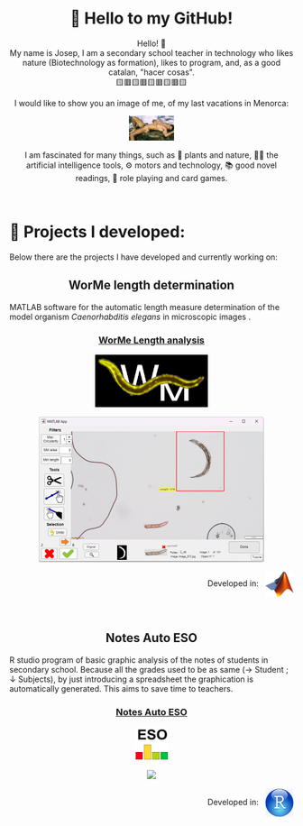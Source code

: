 
<h1 align="center">👋 Hello to my GitHub! </h1>

<p align="center">
Hello! 👋 <br>
My name is Josep, I am a secondary school teacher in technology who likes nature (Biotechnology as formation), likes to program, and, as a good catalan, "hacer cosas". <br>  
🟨🟥🟨🟥🟨🟥🟨🟥🟨
</p>

<p align="center">
I would like to show you an image of me, of my last vacations in Menorca:
</p>

<p align="center">
  <a href="https://raw.githubusercontent.com/josepACTG/josepACTG/refs/heads/main/Images/memes_y_cunados_6890.png" target="_blank" rel="noopener noreferrer">
    <img src="https://raw.githubusercontent.com/josepACTG/josepACTG/main/Images/Josep_nude.png" width="80" alt="Josep Image"/>
  </a>
</p>

<p align="center">
I am fascinated for many things, such as 🌿 plants and nature, 🤖🐋 the artificial intelligence tools, ⚙️ motors and technology, 📚 good novel readings, 🎴 role playing and card games. 
</p>

<br>


# 🧪 Projects I developed:
Below there are the projects I have developed and currently working on:  

<h2 align="center">WorMe length determination </h2>

MATLAB software for the automatic length measure determination of the model organism *Caenorhabditis elegans* in microscopic images .  

<h3 align="center">
  <strong>
    <a href="https://github.com/group-nn-at-icmab-csic/WorMe">
      WorMe Length analysis
    </a>
  </strong>
</h3>

<p align="center">
  <img src="https://raw.githubusercontent.com/josepACTG/josepACTG/main/Images/Logo_WorMe.png" width="200"/>
</p>


<p align="center">
  <img src="https://raw.githubusercontent.com/josepACTG/josepACTG/main/Images/WM_fastuse_2.png" width="400"/>
</p>

<p align="right">
  Developed in: 
  <img src="https://raw.githubusercontent.com/josepACTG/josepACTG/main/Images/Matlab_Logo.png" alt="WorMe Logo" width="50" style="vertical-align: middle; margin-left: 8px;">
</p>


<br>

<h2 align="center">Notes Auto ESO</h2>

R studio program of basic graphic analysis of the notes of students in secondary school. Because all the grades used to be as same (→ Student ; ↓ Subjects), by just introducing a spreadsheet the graphication is automatically generated. This aims to save time to teachers.  

<h3 align="center">
  <strong>
    <a href="https://notesautoeso.shinyapps.io/notes_auto_eso/">
      Notes Auto ESO
    </a>
  </strong>
</h3>


<p align="center">
  <img src="https://raw.githubusercontent.com/josepACTG/josepACTG/main/Images/AutoESO_Icon.png" width="60"/>
</p>


<p align="center">
  <img src="https://raw.githubusercontent.com/josepACTG/josepACTG/main/Images/AutoESO_presentation.gif" width="300"/>
</p>


<p align = "right">
  Developed in: 
  <img src="https://raw.githubusercontent.com/josepACTG/josepACTG/main/Images/Rstudio.png" alt="WorMe Logo" width="50" style="vertical-align: middle; margin-left: 8px;">
</p>

<br>

<!-- 

<p align="center">
  <img src="https://github-readme-stats.vercel.app/api?username=JosepACTG&show_icons=true&theme=radical" alt="JosepACTG's GitHub stats" width="50%" />
</p>

 -->
